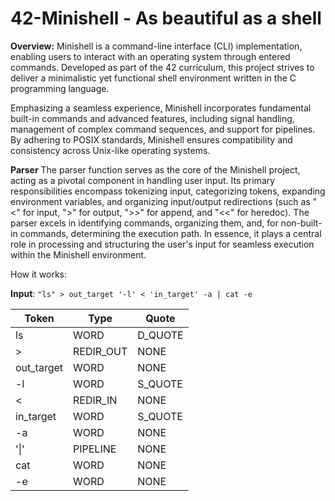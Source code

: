 # 42-Minishell - As beautiful as a shell

**Overview:**
Minishell is a command-line interface (CLI) implementation, enabling users to interact with an operating system through entered commands.
Developed as part of the 42 curriculum, this project strives to deliver a minimalistic yet functional shell environment written in the C programming language.

Emphasizing a seamless experience, Minishell incorporates fundamental built-in commands and advanced features, including signal handling,
management of complex command sequences, and support for pipelines. By adhering to POSIX standards, Minishell ensures compatibility and consistency across Unix-like operating systems.

**Parser**
The parser function serves as the core of the Minishell project, acting as a pivotal component in handling user input.
Its primary responsibilities encompass tokenizing input, categorizing tokens, expanding environment variables, and
organizing input/output redirections (such as "<" for input, ">" for output, ">>" for append, and "<<" for heredoc). 
The parser excels in identifying commands, organizing them, and, for non-built-in commands, determining the execution path.
In essence, it plays a central role in processing and structuring the user's input for seamless execution within the Minishell environment.

How it works:

****Input****: `"ls" > out_target '-l' < 'in_target' -a | cat -e`

| Token | Type      | Quote  |
|-------|-----------|--------|
| ls    | WORD      | D_QUOTE |
| >     | REDIR_OUT | NONE   |
| out_target | WORD | NONE   |
| -l    | WORD      | S_QUOTE |
| <     | REDIR_IN  | NONE   |
| in_target | WORD | S_QUOTE |
| -a    | WORD      | NONE   |
| '&#124;' | PIPELINE | NONE |
| cat   | WORD      | NONE   |
| -e    | WORD      | NONE   |


